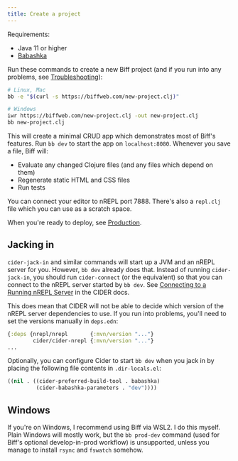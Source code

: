 ```yaml
---
title: Create a project
---
```


Requirements:

 - Java 11 or higher
 - [Babashka](https://github.com/babashka/babashka#installation)

Run these commands to create a new Biff project (and if you run into any
problems, see [Troubleshooting](/docs/reference/troubleshooting/)):

```bash
# Linux, Mac
bb -e "$(curl -s https://biffweb.com/new-project.clj)"

# Windows
iwr https://biffweb.com/new-project.clj -out new-project.clj
bb new-project.clj
```

This will create a minimal CRUD app which demonstrates most of Biff's features.
Run `bb dev` to start the app on `localhost:8080`. Whenever you save a file,
Biff will:

 - Evaluate any changed Clojure files (and any files which depend on them)
 - Regenerate static HTML and CSS files
 - Run tests

You can connect your editor to nREPL port 7888. There's also a `repl.clj` file
which you can use as a scratch space.

When you're ready to deploy, see [Production](/docs/reference/production/).

## Jacking in

`cider-jack-in` and similar commands will start up a JVM and an nREPL server
for you. However, `bb dev` already does that. Instead of running
`cider-jack-in`, you should run `cider-connect` (or the equivalent) so that you
can connect to the nREPL server started by `bb dev`. See
[Connecting to a Running nREPL Server](https://docs.cider.mx/cider/basics/up_and_running.html#connect-to-a-running-nrepl-server)
in the CIDER docs.

This does mean that CIDER will not be able to decide which version of the nREPL
server dependencies to use. If you run into problems, you'll need to set the
versions manually in `deps.edn`:

```clojure
{:deps {nrepl/nrepl       {:mvn/version "..."}
        cider/cider-nrepl {:mvn/version "..."}
...
```

Optionally, you can configure Cider to start `bb dev` when you jack in by
placing the following file contents in `.dir-locals.el`:

```lisp
((nil . ((cider-preferred-build-tool . babashka)
         (cider-babashka-parameters . "dev"))))
```

## Windows

If you're on Windows, I recommend using Biff via WSL2. I do this myself. Plain
Windows will mostly work, but the `bb prod-dev` command (used for Biff's
optional develop-in-prod workflow) is unsupported, unless you manage to install
`rsync` and `fswatch` somehow.
